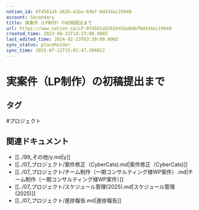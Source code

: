 ```yaml
---
notion_id: 8f4561a5-262b-41ba-84bf-0d434ac19949
account: Secondary
title: 実案件（LP制作）の初稿提出まで
url: https://www.notion.so/LP-8f4561a5262b41ba84bf0d434ac19949
created_time: 2023-08-31T14:13:00.000Z
last_edited_time: 2024-02-23T03:30:00.000Z
sync_status: placeholder
sync_time: 2025-07-12T15:01:47.398022
---
```

# 実案件（LP制作）の初稿提出まで


## タグ

#プロジェクト 

## 関連ドキュメント

- [[../99_その他/y.md|y]]
- [[../07_プロジェクト/案件修正（CyberCats).md|案件修正（CyberCats)]]
- [[../07_プロジェクト/チーム制作（一期コンサルティング様WP案件）.md|チーム制作（一期コンサルティング様WP案件）]]
- [[../07_プロジェクト/スケジュール管理(2025).md|スケジュール管理(2025)]]
- [[../07_プロジェクト/進捗報告.md|進捗報告]]
